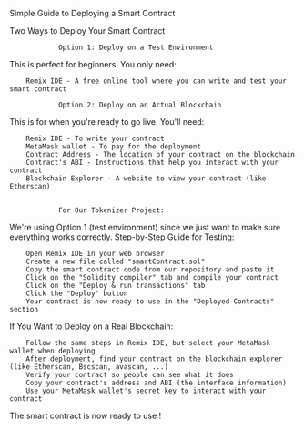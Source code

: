 Simple Guide to Deploying a Smart Contract

Two Ways to Deploy Your Smart Contract

                Option 1: Deploy on a Test Environment

This is perfect for beginners! You only need:

        Remix IDE - A free online tool where you can write and test your smart contract

                Option 2: Deploy on an Actual Blockchain

This is for when you're ready to go live. You'll need:

        Remix IDE - To write your contract
        MetaMask wallet - To pay for the deployment
        Contract Address - The location of your contract on the blockchain
        Contract's ABI - Instructions that help you interact with your contract
        Blockchain Explorer - A website to view your contract (like Etherscan)


                For Our Tokenizer Project:
                
We're using Option 1 (test environment) since we just want to make sure everything works correctly.
Step-by-Step Guide for Testing:

        Open Remix IDE in your web browser
        Create a new file called "smartContract.sol"
        Copy the smart contract code from our repository and paste it
        Click on the "Solidity compiler" tab and compile your contract
        Click on the "Deploy & run transactions" tab
        Click the "Deploy" button
        Your contract is now ready to use in the "Deployed Contracts" section

If You Want to Deploy on a Real Blockchain:

        Follow the same steps in Remix IDE, but select your MetaMask wallet when deploying
        After deployment, find your contract on the blockchain explorer (like Etherscan, Bscscan, avascan, ...)
        Verify your contract so people can see what it does
        Copy your contract's address and ABI (the interface information)
        Use your MetaMask wallet's secret key to interact with your contract

The smart contract is now ready to use !